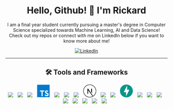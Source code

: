 <!--
Here are some ideas to get you started:

- 🔭 I’m currently working on ...
- 🌱 I’m currently learning ...
- 👯 I’m looking to collaborate on ...
- 🤔 I’m looking for help with ...
- 💬 Ask me about ...
- 📫 How to reach me: ...
- 😄 Pronouns: ...
- ⚡ Fun fact: ...
-->

<h1 align='center'>Hello, Github! 👋 I'm Rickard</h1>

<p align='center'>I am a final year student currently pursuing a master's degree in Computer Science specialized towards Machine Learning, AI and Data Science!
 <br>Check out my repos or connect with me on LinkedIn below if you want to know more about me!</p>

<div align='center'>
  <a href="https://www.linkedin.com/in/rickardpeters/" target="_blank">
    <img src="https://img.shields.io/badge/linkedin-%230077B5.svg?&style=for-the-badge&logo=linkedin&logoColor=white&color=071A2C" alt="LinkedIn"/>
  </a>
</div>

---

<h2 align='center'>🛠️ Tools and Frameworks</h2>
<div align='center'>
<a href="https://www.python.org"><img width=40px style='padding-right:10px;' src="https://cdn.jsdelivr.net/gh/devicons/devicon/icons/python/python-original.svg" /></a>
<a href="https://www.oracle.com/java/technologies/downloads/"><img width=40px style='padding-right:10px;' src="https://cdn.jsdelivr.net/gh/devicons/devicon/icons/java/java-original-wordmark.svg" /></a>
<a><img width=40px style='padding-right:10px;' src="https://cdn.jsdelivr.net/gh/devicons/devicon/icons/javascript/javascript-original.svg" /></a>
<a><img width=40px style='padding-right:10px;' src="https://github.com/devicons/devicon/blob/v2.15.1/icons/typescript/typescript-original.svg" /></a>
<a><img width=40px style='padding-right:10px;' src="https://cdn.jsdelivr.net/gh/devicons/devicon/icons/html5/html5-original.svg" /></a>
<a><img width=40px style='padding-right:10px;' src="https://cdn.jsdelivr.net/gh/devicons/devicon/icons/css3/css3-original.svg" /></a>
<a href="https://reactjs.org"><img width=40px style='padding-right:10px;' src="https://cdn.jsdelivr.net/gh/devicons/devicon/icons/react/react-original.svg" /></a>
 <a><img width=40px style='padding-right:10px;' src="https://github.com/devicons/devicon/blob/v2.15.1/icons/nextjs/nextjs-line.svg" /></a>
<a href="https://nodejs.org/en/"><img width=40px style='padding-right:10px;' src="https://cdn.jsdelivr.net/gh/devicons/devicon/icons/nodejs/nodejs-original.svg" /></a>
<a href="https://www.djangoproject.com"><img width=40px style='padding-right:10px;' src="https://cdn.jsdelivr.net/gh/devicons/devicon/icons/django/django-plain.svg" /></a>
<a><img width=40px style='padding-right:10px;' src="https://github.com/devicons/devicon/blob/v2.15.1/icons/fastapi/fastapi-original.svg" /></a>
<a href="https://firebase.google.com"><img width=40px style='padding-right:10px;' src="https://cdn.jsdelivr.net/gh/devicons/devicon/icons/firebase/firebase-plain.svg" /></a>
<a href="https://www.mysql.com"><img width=40px style='padding-right:10px;' src="https://cdn.jsdelivr.net/gh/devicons/devicon/icons/mysql/mysql-original.svg" /></a>
<a href="https://git-scm.com"><img width=40px style='padding-right:10px;' src="https://cdn.jsdelivr.net/gh/devicons/devicon/icons/git/git-original.svg" /></a>
<a href="https://pytorch.org/"><img width=40px style='padding-right:10px;' src="https://cdn.jsdelivr.net/gh/devicons/devicon/icons/pytorch/pytorch-original.svg"/></a>
<a href="https://jupyter.org/"><img width=40px style='padding-right:10px;' src="https://cdn.jsdelivr.net/gh/devicons/devicon/icons/jupyter/jupyter-original-wordmark.svg"/></a>
<a href="https://www.r-project.org"><img width=40px style='padding-right:10px;' src="https://cdn.jsdelivr.net/gh/devicons/devicon/icons/r/r-original.svg" /></a>
<a href="https://posit.co/products/open-source/rstudio/"><img width=40px style='padding-right:10px;' src="https://cdn.jsdelivr.net/gh/devicons/devicon/icons/rstudio/rstudio-original.svg" /></a>
<a href="https://matlab.mathworks.com"><img width=40px style='padding-right:10px;' src="https://cdn.jsdelivr.net/gh/devicons/devicon/icons/matlab/matlab-original.svg"/></a>       
</div>

#
